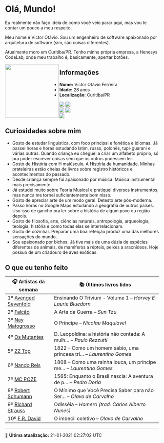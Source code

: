 # Olá, Mundo!

Eu realmente não faço ideia de como você veio parar aqui, mas vou te contar um pouco a meu respeito.

Meu nome é Victor Otávio. Sou um engenheiro de software apaixonado por arquitetura de software (sim, são coisas diferentes).

Atualmente moro em Curitiba/PR. Tenho minha própria empresa, a Henesys CodeLab, onde meu trabalho é, basicamente, apertar botões.

<img align="left" src="https://github.com/vctrtvfrrr/vctrtvfrrr/raw/master/octocat.png" alt="" width="175" />

## Informações

- **Nome:** Victor Otávio Ferreira
- **Idade:** 28 anos
- **Localização:** Curitiba/PR

[![](https://img.shields.io/badge/LinkedIn-victorotavio-blue)](https://www.linkedin.com/in/victorotavio/) [![](https://img.shields.io/badge/Twitter-@vctrtvfrrr-blue)](https://twitter.com/vctrtvfrrr)  
[![](https://img.shields.io/badge/GitHub-vctrtvfrrr-24292e)](https://github.com/vctrtvfrrr) [![](https://img.shields.io/badge/GitLab-vctrtvfrrr-ec5d16)](https://gitlab.com/vctrtvfrrr)  
[![](https://img.shields.io/badge/Email-victor@otavioferreira.com.br-red)](mailto:victor@otavioferreira.com.br)  

## Curiosidades sobre mim

-   Gosto de estudar linguística, com foco principal e fonética e idiomas. Já passei horas e horas estudando latim, russo, polonês, tupi-guarani e várias outras. Quando criança eu cheguei a criar um alfabeto próprio, só pra poder escrever coisas sem que os outros pudessem ler.
-   Gosto de História com H maiúsculo. A História da humanidade. Minhas prateleiras estão cheias de livros sobre registro históricos e acontecimentos do passado.
-   Desde criança sempre fui apaixonado por música. Música instrumental mais precisamente.
-   Já estudei muito sobre Teoria Musical e pratiquei diversos instrumentos, mas nunca me tornei suficientemente bom nisso.
-   Gosto de apreciar arte de um modo geral. Detesto arte pós-moderna.
-   Passo horas no Google Maps estudando a geografia de outros países. Uso isso de gancho pra ler sobre a história de algum povo ou região depois.
-   Gosto de filosofia, arte, ciências naturais, antropologia, arqueologia, teologia, história e como todas elas se interrelacionam.
-   Gosto de cozinhar. Preparar uma boa refeição produz uma das melhores sensações do mundo.
-   Sou apaixonado por bichos. Já tive mais de uma dúzia de espécies diferentes de animais, de mamiferos a répteis, peixes a aracnídeos. Hoje possuo de um criadouro de aves exóticas.


## O que eu tenho feito

|                        🎧 Artistas da semana                        |                      📚 Últimos livros lidos                      |
|---------------------------------------------------------------------|-------------------------------------------------------------------|
| 1º [Avenged Sevenfold](https://www.last.fm/music/Avenged+Sevenfold) | Ensinando O Trivium - Volume 1	–	_Harvey E Laurie Bluedorn_         |
| 2º [Falcão](https://www.last.fm/music/Falc%C3%A3o)                  | A Arte da Guerra	–	_Sun Tzu_                                        |
| 3º [Ney Matogrosso](https://www.last.fm/music/Ney+Matogrosso)       | O Príncipe	–	_Nicolau Maquiavel_                                    |
| 4º [Os Mutantes](https://www.last.fm/music/Os+Mutantes)             | D. Leopoldina: a história não contada: A mulh…	–	_Paulo Rezzutti_   |
| 5º [ZZ Top](https://www.last.fm/music/ZZ+Top)                       | 1822 – Como um homem sábio, uma princesa tri…	–	_Laurentino Gomes_  |
| 6º [Nando Reis](https://www.last.fm/music/Nando+Reis)               | 1808 – Como uma rainha louca, um príncipe me…	–	_Laurentino Gomes_  |
| 7º [MC POZE](https://www.last.fm/music/MC+POZE)                     | 1565: Enquanto o Brasil nascia: A aventura de p…	–	_Pedro Doria_    |
| 8º [Robert Schumann](https://www.last.fm/music/Robert+Schumann)     | O Mínimo que Você Precisa Saber para não Ser…	–	_Olavo de Carvalho_ |
| 9º [Richard Strauss](https://www.last.fm/music/Richard+Strauss)     | Odisséia	–	_Homero (trad. Carlos Alberto Nunes)_                    |
| 10º [F.R. David](https://www.last.fm/music/F.R.+David)              | O imbecil coletivo	–	_Olavo de Carvalho_                            |


---

🚀 **Última atualização:** 21-01-2021 02:27:02 UTC